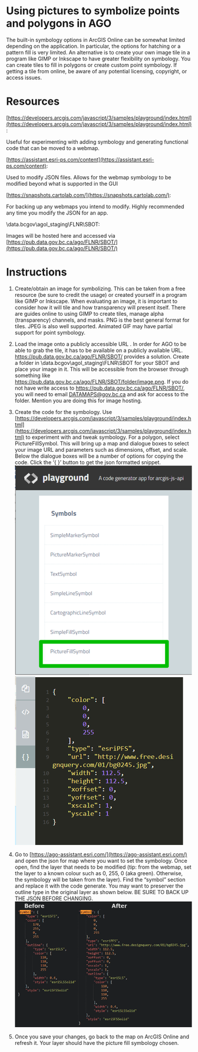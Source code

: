 # Using pictures to symbolize points and polygons in AGO

The built-in symbology options in ArcGIS Online can be somewhat limited depending on the application. In particular, the options for hatching or a pattern fill is very limited.
An alternative is to create your own image tile in a program like GIMP or Inkscape to have greater flexibility on symbology. You can create tiles to fill in polygons or create custom point symbology.
If getting a tile from online, be aware of any potential licensing, copyright, or access issues.


# Resources
[https://developers.arcgis.com/javascript/3/samples/playground/index.html](https://developers.arcgis.com/javascript/3/samples/playground/index.html):

Useful for experimenting with adding symbology and generating functional code that can be moved to a webmap.

[https://assistant.esri-ps.com/content](https://assistant.esri-ps.com/content): 

Used to modify JSON files. Allows for the webmap symbology to be modified beyond what is supported in the GUI

[https://snapshots.cartolab.com/](https://snapshots.cartolab.com/):

For backing up any webmaps you intend to modify. Highly recommended any time you modify the JSON for an app.

\\data.bcgov\agol_staging\FLNR\SBOT:

Images will be hosted here and accessed via [https://pub.data.gov.bc.ca/ago/FLNR/SBOT/](https://pub.data.gov.bc.ca/ago/FLNR/SBOT/)

# Instructions
1.	Create/obtain an image for symbolizing. This can be taken from a free resource (be sure to credit the usage) or created yourself in a program like GIMP or Inkscape. When evaluating an image, it is important to consider how it will tile and how transparency will present itself. There are guides online to using GIMP to create tiles, manage alpha (transparency) channels, and masks.
PNG is the best general format for tiles. JPEG is also well supported. Animated GIF may have partial support for point symbology.
2.	Load the image onto a publicly accessible URL . In order for AGO to be able to grab the tile, it has to be available on a publicly available URL. https://pub.data.gov.bc.ca/ago/FLNR/SBOT/ provides a solution. Create a folder in \\data.bcgov\agol_staging\FLNR\SBOT for your SBOT and place your image in it. This will be accessible from the browser through something like https://pub.data.gov.bc.ca/ago/FLNR/SBOT/folder/image.png.
If you do not have write access to https://pub.data.gov.bc.ca/ago/FLNR/SBOT/, you will need to email DATAMAPS@gov.bc.ca and ask for access to the folder. Mention you are doing this for image hosting.
3.	Create the code for the symbology. Use [https://developers.arcgis.com/javascript/3/samples/playground/index.html](https://developers.arcgis.com/javascript/3/samples/playground/index.html) to experiment with and tweak symbology. 
For a polygon, select PictureFillSymbol. This will bring up a map and dialogue boxes to select your image URL and parameters such as dimensions, offset, and scale. Below the dialogue boxes will be a number of options for copying the code. Click the ‘{ }’ button to get the json formatted snippet.
![playground](img/Playground_instructions.png "Starting page for the ESRI playground")  
![playground](img/json_code.PNG "Picture Fill JSON")  

4.	Go to [https://ago-assistant.esri.com/](https://ago-assistant.esri.com/) and open the json for map where you want to set the symbology. Once open, find the layer that needs to be modified (tip: from the webmap, set the layer to a known colour such as 0, 255, 0 (aka green). Otherwise, the symbology will be taken from the layer). Find the “symbol” section and replace it with the code generate. You may want to preserver the outline type in the original layer as shown below.
BE SURE TO BACK UP THE JSON BEFORE CHANGING.
![playground](img/code_changes.png "Picture Fill JSON")  

5.	Once you save your changes, go back to the map on ArcGIS Online and refresh it. Your layer should have the picture fill symbology chosen.

